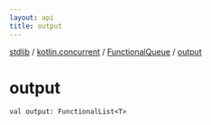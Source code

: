 ```yaml
---
layout: api
title: output
---
```

[stdlib](../../index.html) / [kotlin.concurrent](../index.html) / [FunctionalQueue](index.html) / [output](output.html)

# output

```
val output: FunctionalList<T>
```

